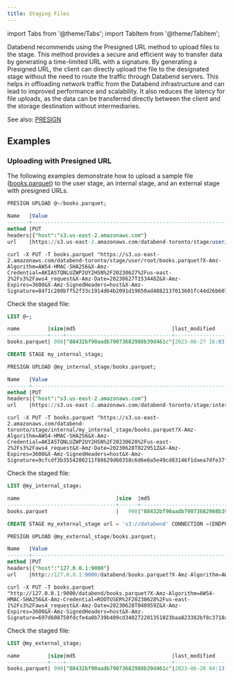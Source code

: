 ```yaml
---
title: Staging Files
---
```

import Tabs from '@theme/Tabs';
import TabItem from '@theme/TabItem';

Databend recommends using the Presigned URL method to upload files to the stage. This method provides a secure and efficient way to transfer data by generating a time-limited URL with a signature. By generating a Presigned URL, the client can directly upload the file to the designated stage without the need to route the traffic through Databend servers. This helps in offloading network traffic from the Databend infrastructure and can lead to improved performance and scalability. It also reduces the latency for file uploads, as the data can be transferred directly between the client and the storage destination without intermediaries.

See also: [PRESIGN](../../14-sql-commands/00-ddl/80-presign/presign.md)

## Examples

### Uploading with Presigned URL

The following examples demonstrate how to upload a sample file ([books.parquet](https://datafuse-1253727613.cos.ap-hongkong.myqcloud.com/data/books.parquet)) to the user stage, an internal stage, and an external stage with presigned URLs.

<Tabs groupId="presign">

<TabItem value="user" label="Upload to User Stage">

```sql
PRESIGN UPLOAD @~/books.parquet;

Name   |Value                                                                                                                                                                                                                                                                                                                                                       |
-------+------------------------------------------------------------------------------------------------------------------------------------------------------------------------------------------------------------------------------------------------------------------------------------------------------------------------------------------------------------+
method |PUT                                                                                                                                                                                                                                                                                                                                                         |
headers|{"host":"s3.us-east-2.amazonaws.com"}                                                                                                                                                                                                                                                                                                                       |
url    |https://s3.us-east-2.amazonaws.com/databend-toronto/stage/user/root/books.parquet?X-Amz-Algorithm=AWS4-HMAC-SHA256&X-Amz-Credential=AKIASTQNLUZWP2UY2HSN%2F20230627%2Fus-east-2%2Fs3%2Faws4_request&X-Amz-Date=20230627T153448Z&X-Amz-Expires=3600&X-Amz-SignedHeaders=host&X-Amz-Signature=84f1c280bff52f33c1914d64b2091d19650ad4882137013601fc44d26b607933|
```
```shell
curl -X PUT -T books.parquet "https://s3.us-east-2.amazonaws.com/databend-toronto/stage/user/root/books.parquet?X-Amz-Algorithm=AWS4-HMAC-SHA256&X-Amz-Credential=AKIASTQNLUZWP2UY2HSN%2F20230627%2Fus-east-2%2Fs3%2Faws4_request&X-Amz-Date=20230627T153448Z&X-Amz-Expires=3600&X-Amz-SignedHeaders=host&X-Amz-Signature=84f1c280bff52f33c1914d64b2091d19650ad4882137013601fc44d26b607933"
```

Check the staged file:

```sql
LIST @~;

name         |size|md5                               |last_modified                |creator|
-------------+----+----------------------------------+-----------------------------+-------+
books.parquet| 998|"88432bf90aadb79073682988b39d461c"|2023-06-27 16:03:51.000 +0000|       |
```
</TabItem>

<TabItem value="internal" label="Upload to Internal Stage">

```sql
CREATE STAGE my_internal_stage;
```
```sql
PRESIGN UPLOAD @my_internal_stage/books.parquet;

Name   |Value                                                                                                                                                                                                                                                                                                                                                                        |
-------+-----------------------------------------------------------------------------------------------------------------------------------------------------------------------------------------------------------------------------------------------------------------------------------------------------------------------------------------------------------------------------+
method |PUT                                                                                                                                                                                                                                                                                                                                                                          |
headers|{"host":"s3.us-east-2.amazonaws.com"}                                                                                                                                                                                                                                                                                                                                        |
url    |https://s3.us-east-2.amazonaws.com/databend-toronto/stage/internal/my_internal_stage/books.parquet?X-Amz-Algorithm=AWS4-HMAC-SHA256&X-Amz-Credential=AKIASTQNLUZWP2UY2HSN%2F20230628%2Fus-east-2%2Fs3%2Faws4_request&X-Amz-Date=20230628T022951Z&X-Amz-Expires=3600&X-Amz-SignedHeaders=host&X-Amz-Signature=9cfcdf3b3554280211f88629d60358c6d6e6a5e49cd83146f1daea7dfe37f5c1|
```

```shell
curl -X PUT -T books.parquet "https://s3.us-east-2.amazonaws.com/databend-toronto/stage/internal/my_internal_stage/books.parquet?X-Amz-Algorithm=AWS4-HMAC-SHA256&X-Amz-Credential=AKIASTQNLUZWP2UY2HSN%2F20230628%2Fus-east-2%2Fs3%2Faws4_request&X-Amz-Date=20230628T022951Z&X-Amz-Expires=3600&X-Amz-SignedHeaders=host&X-Amz-Signature=9cfcdf3b3554280211f88629d60358c6d6e6a5e49cd83146f1daea7dfe37f5c1"
```

Check the staged file:

```sql
LIST @my_internal_stage;

name                               |size  |md5                               |last_modified                |creator|
-----------------------------------+------+----------------------------------+-----------------------------+-------+
books.parquet                      |   998|"88432bf90aadb79073682988b39d461c"|2023-06-28 02:32:15.000 +0000|       |
```
</TabItem>
<TabItem value="external" label="Upload to External Stage">

```sql
CREATE STAGE my_external_stage url = 's3://databend' CONNECTION =(ENDPOINT_URL= 'http://127.0.0.1:9000' aws_key_id='ROOTUSER' aws_secret_key='CHANGEME123');
```

```sql
PRESIGN UPLOAD @my_external_stage/books.parquet;

Name   |Value                                                                                                                                                                                                                                                                                                      |
-------+-----------------------------------------------------------------------------------------------------------------------------------------------------------------------------------------------------------------------------------------------------------------------------------------------------------+
method |PUT                                                                                                                                                                                                                                                                                                        |
headers|{"host":"127.0.0.1:9000"}                                                                                                                                                                                                                                                                                  |
url    |http://127.0.0.1:9000/databend/books.parquet?X-Amz-Algorithm=AWS4-HMAC-SHA256&X-Amz-Credential=ROOTUSER%2F20230628%2Fus-east-1%2Fs3%2Faws4_request&X-Amz-Date=20230628T040959Z&X-Amz-Expires=3600&X-Amz-SignedHeaders=host&X-Amz-Signature=697d608750fdcfe4a0b739b409cd340272201351023baa823382bf8c3718a4bd|
```
```shell
curl -X PUT -T books.parquet "http://127.0.0.1:9000/databend/books.parquet?X-Amz-Algorithm=AWS4-HMAC-SHA256&X-Amz-Credential=ROOTUSER%2F20230628%2Fus-east-1%2Fs3%2Faws4_request&X-Amz-Date=20230628T040959Z&X-Amz-Expires=3600&X-Amz-SignedHeaders=host&X-Amz-Signature=697d608750fdcfe4a0b739b409cd340272201351023baa823382bf8c3718a4bd"
```

Check the staged file:

```sql
LIST @my_external_stage;

name         |size|md5                               |last_modified                |creator|
-------------+----+----------------------------------+-----------------------------+-------+
books.parquet| 998|"88432bf90aadb79073682988b39d461c"|2023-06-28 04:13:15.178 +0000|       |
```
</TabItem>
</Tabs>